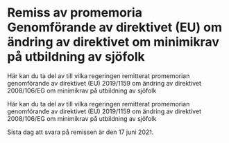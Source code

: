 # Remiss av promemoria Genomförande av direktivet (EU) om ändring av direktivet om minimikrav på utbildning av sjöfolk

Här kan du ta del av till vilka regeringen remitterat promemorian genomförande av direktivet (EU) 2019/1159 om ändring av direktivet 2008/106/EG om minimikrav på utbildning av sjöfolk

Här kan du ta del av till vilka regeringen remitterat promemorian genomförande av direktivet (EU) 2019/1159 om ändring av direktivet 2008/106/EG om minimikrav på utbildning av sjöfolk

Sista dag att svara på remissen är den 17 juni 2021.
